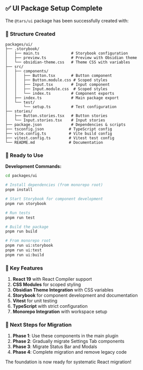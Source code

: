 ## ✅ UI Package Setup Complete

The `@tars/ui` package has been successfully created with:

### 📁 Structure Created
```
packages/ui/
├── .storybook/
│   ├── main.ts              # Storybook configuration
│   ├── preview.ts           # Preview with Obsidian theme
│   └── obsidian-theme.css   # Theme CSS with variables
├── src/
│   ├── components/
│   │   ├── Button.tsx       # Button component
│   │   ├── Button.module.css # Scoped styles
│   │   ├── Input.tsx        # Input component
│   │   ├── Input.module.css  # Scoped styles
│   │   └── index.ts         # Component exports
│   ├── index.ts             # Main package export
│   └── test/
│       └── setup.ts         # Test configuration
├── stories/
│   ├── Button.stories.tsx   # Button stories
│   └── Input.stories.tsx    # Input stories
├── package.json             # Dependencies & scripts
├── tsconfig.json           # TypeScript config
├── vite.config.ts          # Vite build config
├── vitest.config.ts        # Vitest test config
└── README.md               # Documentation
```

### 🚀 Ready to Use

**Development Commands:**
```bash
cd packages/ui

# Install dependencies (from monorepo root)
pnpm install

# Start Storybook for component development
pnpm run storybook

# Run tests
pnpm run test

# Build the package
pnpm run build

# From monorepo root
pnpm run ui:storybook
pnpm run ui:test
pnpm run ui:build
```

### 🎯 Key Features

1. **React 19** with React Compiler support
2. **CSS Modules** for scoped styling
3. **Obsidian Theme Integration** with CSS variables
4. **Storybook** for component development and documentation
5. **Vitest** for unit testing
6. **TypeScript** with strict configuration
7. **Monorepo Integration** with workspace setup

### 🔄 Next Steps for Migration

1. **Phase 1**: Use these components in the main plugin
2. **Phase 2**: Gradually migrate Settings Tab components
3. **Phase 3**: Migrate Status Bar and Modals
4. **Phase 4**: Complete migration and remove legacy code

The foundation is now ready for systematic React migration!
